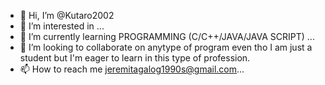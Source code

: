 - 👋 Hi, I’m @Kutaro2002
- 👀 I’m interested in ...
- 🌱 I’m currently learning PROGRAMMING (C/C++/JAVA/JAVA SCRIPT) ...
- 💞️ I’m looking to collaborate on anytype of program even tho I am just a student but I'm eager to learn in this type of profession.
- 📫 How to reach me jeremitagalog1990s@gmail.com...

<!---
Kutaro2002/Kutaro2002 is a ✨ special ✨ repository because its `README.md` (this file) appears on your GitHub profile.
You can click the Preview link to take a look at your changes.
--->
